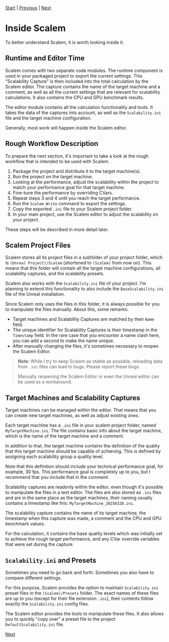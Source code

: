 [Start](../Index.md) | [Previous](Introduction.md) | [Next](Window-Overview.md)

# Inside Scalem

To better understand Scalem, it is worth looking inside it.

## Runtime and Editor Time

Scalem comes with two separate code modules.
The runtime component is used in your packaged project to export the current settings.
This "Scalability Capture" is then included into the total calculation by the Scalem editor.
The capture contains the name of the target machine and a comment, as well as all the current settings that are relevant for scalability calculations.
It also contains the CPU and GPU benchmark results.

The editor module contains all the calculation functionality and tools.
It takes the data of the captures into account, as well as the `Scalability.ini` file and the target machine configuration.

Generally, most work will happen inside the Scalem editor.

## Rough Workflow Description

To prepare the next section, it's important to take a look at the rough workflow that is intended to be used with Scalem.

1. Package the project and distribute it to the target machine(s).
2. Run the project on the target machine.
3. Looking at the performance, adjust the scalability within the project to match your performance goal for that target machine.
4. Fine-tune the performance by overriding CVars.
5. Repeat steps 3 and 4 until you reach the target performance.
6. Run the `Scalem.Write` command to export the settings.
7. Copy the exported `.ini` file to your Scalem project folder.
8. In your main project, use the Scalem editor to adjust the scalability on your project.

These steps will be described in more detail later.

## Scalem Project Files

Scalem stores all its project files in a subfolder of your project folder, which is `(Unreal Project)/Scalem` (shortened to `(Scalem)` from now on).
This means that this folder will contain all the target machine configurations, all scalability captures, and the scalability presets.

Scalem also works with the `Scalability.ini` file of your project.
I'm planning to extend this functionality to also include the `BaseScalability.ini` file of the Unreal installation.

Since Scalem only uses the files in this folder, it is always possible for you to manipulate the files manually.
About this, some remarks:

- Target machines and Scalability Captures are matched by their `Name` field.
- The unique identifier for Scalability Captures is their timestamp in the `Timestamp` field.
  In the rare case that you encounter a name clash here, you can add a second to make the name unique.
- After manually changing the files, it's sometimes necessary to reopen the Scalem Editor.

> **Note**: While I try to keep Scalem as stable as possible, reloading data from `.ini` files can lead to bugs.
> Please report these bugs.
> 
> Manually reopening the Scalem Editor or even the Unreal editor can be used as a workaround.

## Target Machines and Scalability Captures

Target machines can be managed within the editor.
That means that you can create new target machines, as well as adjust existing ones.

Each target machine has a `.ini` file in your scalem project folder, named `MyTargetMachine.ini`.
The file contains basic info about the target machine, which is the name of the target machine and a comment.

In addition to that, the target machine contains the definition of the quality that this target machine should be capable of achieving.
This is defined by assigning each scalability group a quality level.

Note that this definition should include your technical performance goal, for example, 30 fps.
This performance goal is completely up to you, but I recommend that you include that in the comment.

Scalability captures are readonly within the editor, even though it's possible to manipulate the files in a text editor.
The files are also stored as `.ini` files and are in the same place as the target machines, their naming usually contains a timestamp like this: `MyTargetMachine_20250328.ini`.

The scalability capture contains the name of its target machine, the timestamp when this capture was made, a comment and the CPU and GPU benchmark values.

For the calculation, it contains the base quality levels which was initially set to achieve the rough target performance, and any CVar override variables that were set during the capture.

## `Scalability.ini` and Presets

Sometimes you need to go back and forth.
Sometimes you also have to compare different settings.

For this purpose, Scalem provides the option to maintain `Scalability.ini` preset files in the `(Scalem)/Presets` folder.
The exact names of these files are up to you (except for their file extension `.ini`), their contents follow exactly the `Scalability.ini` config files.

The Scalem editor provides the tools to manipulate these files.
It also allows you to quickly "copy over" a preset file to the project `DefaultScalability.ini` file.

[Next](Window-Overview.md)